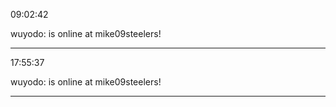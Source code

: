 09:02:42

wuyodo: is online at mike09steelers!

---

17:55:37

wuyodo: is online at mike09steelers!

---

